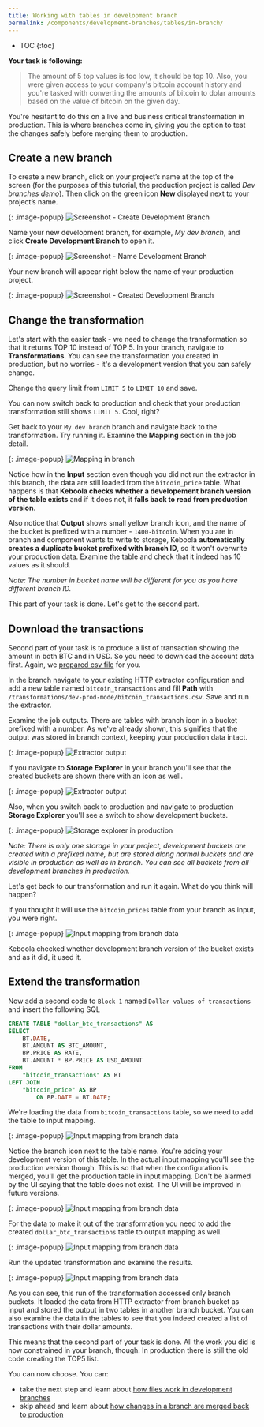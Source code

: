 ```yaml
---
title: Working with tables in development branch
permalink: /components/development-branches/tables/in-branch/
---
```


* TOC
{:toc}

**Your task is following:**

> The amount of 5 top values is too low, it should be top 10. Also, you were given access to your company's bitcoin account history and you're tasked with converting the amounts of bitcoin to dolar amounts based on the value of bitcoin on the given day.

You're hesitant to do this on a live and business critical transformation in production. This is where
branches come in, giving you the option to test the changes safely before merging them to
production.

## Create a new branch

To create a new branch, click on your project’s name at the top of the screen (for the purposes of this tutorial,
the production project is called *Dev branches demo*). Then click on the green icon **New** displayed next to
your project’s name.

{: .image-popup}
![Screenshot - Create Development Branch](/components/development-branches/08-create-dev-branch.png)

Name your new development branch, for example, *My dev branch*, and click **Create Development Branch**  to open it.

{: .image-popup}
![Screenshot - Name Development Branch](/components/development-branches/09-name-dev-branch.png)

Your new branch will appear right below the name of your production project.

{: .image-popup}
![Screenshot - Created Development Branch](/components/development-branches/10-dev-branch-created.png)

## Change the transformation

Let's start with the easier task - we need to change the transformation so that it returns TOP 10 instead of TOP 5. In your branch, navigate to **Transformations**. You can see the transformation you created in production, but no worries - it's a development version that you can safely change.

Change the query limit from `LIMIT 5` to `LIMIT 10` and save.

You can now switch back to production and check that your production transformation still shows `LIMIT 5`. Cool, right?

Get back to your `My dev branch` branch and navigate back to the transformation. Try running it. Examine the **Mapping** section in the job detail.

{: .image-popup}
![Mapping in branch](/components/development-branches/mapping-in-branch.png)

Notice how in the **Input** section even though you did not run the extractor in this branch, the data are still loaded from the `bitcoin_price` table. What happens is that **Keboola checks whether a developement branch version of the table exists** and if it does not, it **falls back to read from production version**. 

Also notice that **Output** shows small yellow branch icon, and the name of the bucket is prefixed with a number - `1400-bitcoin`. When you are in branch and component wants to write to storage, Keboola **automatically creates a duplicate bucket prefixed with branch ID**, so it won't overwrite your production data. Examine the table and check that it indeed has 10 values as it should.

*Note: The number in bucket name will be different for you as you have different branch ID.*

This part of your task is done. Let's get to the second part.

## Download the transactions

Second part of your task is to produce a list of transaction showing the amount in both BTC and in USD. So you need to download the account data first. Again, we [prepared csv file](/components/development-branches/bitcoin_transactions.csv) for you.

In the branch navigate to your existing HTTP extractor configuration and add a new table named `bitcoin_transactions` and fill **Path** with `/transformations/dev-prod-mode/bitcoin_transactions.csv`. Save and run the extractor.

Examine the job outputs. There are tables with branch icon in a bucket prefixed with a number. As we've already shown, this signifies that the output was stored in branch context, keeping your production data intact.  

{: .image-popup}
![Extractor output](/components/development-branches/extractor-output.png)

If you navigate to **Storage Explorer** in your branch you'll see that the created buckets are shown there with an icon as well.

{: .image-popup}
![Extractor output](/components/development-branches/dev-branch-storage.png)

Also, when you switch back to production and navigate to production **Storage Explorer** you'll see a switch to show development buckets.

{: .image-popup}
![Storage explorer in production](/components/development-branches/storage-dev-buckets.png)

*Note: There is only one storage in your project, development buckets are created with a prefixed name, but are stored along normal buckets and are visible in production as well as in branch. You can see all buckets from all development branches in production.*

Let's get back to our transformation and run it again. What do you think will happen?

If you thought it will use the `bitcoin_prices` table from your branch as input, you were right.

{: .image-popup}
![Input mapping from branch data](/components/development-branches/input-mapping-from-branch.png)

Keboola checked whether development branch version of the bucket exists and as it did, it used it.

## Extend the transformation

Now add a second code to `Block 1` named `Dollar values of transactions` and insert the following SQL

```sql
CREATE TABLE "dollar_btc_transactions" AS 
SELECT 
    BT.DATE, 
    BT.AMOUNT AS BTC_AMOUNT, 
    BP.PRICE AS RATE,  
    BT.AMOUNT * BP.PRICE AS USD_AMOUNT
FROM 
    "bitcoin_transactions" AS BT
LEFT JOIN 
    "bitcoin_price" AS BP
        ON BP.DATE = BT.DATE;
```

We're loading the data from `bitcoin_transactions` table, so we need to add the table to input mapping.

{: .image-popup}
![Input mapping from branch data](/components/development-branches/transformation-branch-input-mapping.png)

Notice the branch icon next to the table name. You're adding your development version of this table. In the actual input mapping you'll see the production version though. This is so that when the configuration is merged, you'll get the production table in input mapping. Don't be alarmed by the UI saying that the table does not exist. The UI will be improved in future versions.  

{: .image-popup}
![Input mapping from branch data](/components/development-branches/transformation-branch-input-mapping-missing.png)

For the data to make it out of the transformation you need to add the created `dollar_btc_transactions` table to output mapping as well.

{: .image-popup}
![Input mapping from branch data](/components/development-branches/output-mapping-branch-transformation.png)

Run the updated transformation and examine the results.

{: .image-popup}
![Input mapping from branch data](/components/development-branches/transformation-branch-output.png)

As you can see, this run of the transformation accessed only branch buckets. It loaded the data from HTTP extractor from branch bucket as input and stored the output in two tables in another branch bucket. You can also examine the data in the tables to see that you indeed created a list of transactions with their dollar amounts.

This means that the second part of your task is done. All the work you did is now constrained in your branch, though. In production there is still the old code creating the TOP5 list. 

You can now choose. You can:

* take the next step and learn about [how files work in development branches](/components/development-branches/files/)
* skip ahead and learn about [how changes in a branch are merged back to production](/components/development-branches/diff-and-merge)
